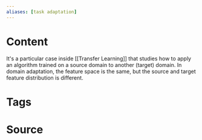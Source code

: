 ```yaml
---
aliases: [task adaptation]
---
```

# Content
It's a particular case inside [[Transfer Learning]] that studies how to apply an algorithm trained on a source domain to another (target) domain. In domain adaptation, the feature space is the same, but the source and target feature distribution is different.
# Tags

# Source
